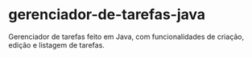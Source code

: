 # gerenciador-de-tarefas-java
Gerenciador de tarefas feito em Java, com funcionalidades de criação, edição e listagem de tarefas.
